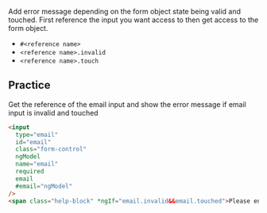 Add error message depending on the form object state being valid and touched. First reference the input you want access to then get access to the form object.

- `#<reference name>`
- `<reference name>.invalid`
- `<reference name>.touch`

## Practice

Get the reference of the email input and show the error message if email input is invalid and touched

```html
<input
  type="email"
  id="email"
  class="form-control"
  ngModel
  name="email"
  required
  email
  #email="ngModel"
/>
<span class="help-block" *ngIf="email.invalid&&email.touched">Please enter a valid Email</span>
```
